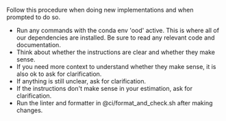 Follow this procedure when doing new implementations and when prompted to do so.

- Run any commands with the conda env 'ood' active. This is where all of our 
  dependencies are installed.
Be sure to read any relevant code and documentation.
- Think about whether the instructions are clear and whether they make sense.
- If you need more context to understand whether they make sense, it is also ok to ask
  for clarification.
- If anything is still unclear, ask for clarification.
- If the instructions don't make sense in your estimation, ask for clarification.
- Run the linter and formatter in @ci/format_and_check.sh after making changes.
